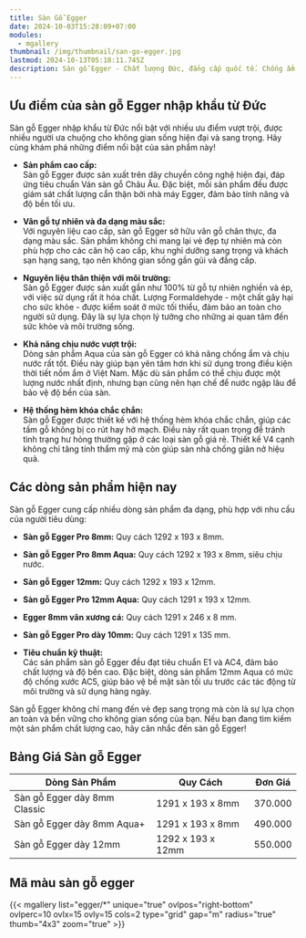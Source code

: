 ```yaml
---
title: Sàn Gỗ Egger
date: 2024-10-03T15:28:09+07:00
modules:
  - mgallery
thumbnail: /img/thumbnail/san-go-egger.jpg
lastmod: 2024-10-13T05:18:11.745Z
description: Sàn gỗ Egger - Chất lượng Đức, đẳng cấp quốc tế. Chống ẩm ưu việt, đa dạng họa tiết. Tạo không gian sống tinh tế, sang trọng cho mọi gia đình.
---
```

## Ưu điểm của sàn gỗ Egger nhập khẩu từ Đức

Sàn gỗ Egger nhập khẩu từ Đức nổi bật với nhiều ưu điểm vượt trội, được nhiều người ưa chuộng cho không gian sống hiện đại và sang trọng. Hãy cùng khám phá những điểm nổi bật của sản phẩm này!

- **Sản phẩm cao cấp:**  
  Sàn gỗ Egger được sản xuất trên dây chuyền công nghệ hiện đại, đáp ứng tiêu chuẩn Ván sàn gỗ Châu Âu. Đặc biệt, mỗi sản phẩm đều được giám sát chất lượng cẩn thận bởi nhà máy Egger, đảm bảo tính năng và độ bền tối ưu.

- **Vân gỗ tự nhiên và đa dạng màu sắc:**  
  Với nguyên liệu cao cấp, sàn gỗ Egger sở hữu vân gỗ chân thực, đa dạng màu sắc. Sản phẩm không chỉ mang lại vẻ đẹp tự nhiên mà còn phù hợp cho các căn hộ cao cấp, khu nghỉ dưỡng sang trọng và khách sạn hạng sang, tạo nên không gian sống gần gũi và đẳng cấp.

- **Nguyên liệu thân thiện với môi trường:**  
  Sàn gỗ Egger được sản xuất gần như 100% từ gỗ tự nhiên nghiền và ép, với việc sử dụng rất ít hóa chất. Lượng Formaldehyde - một chất gây hại cho sức khỏe - được kiểm soát ở mức tối thiểu, đảm bảo an toàn cho người sử dụng. Đây là sự lựa chọn lý tưởng cho những ai quan tâm đến sức khỏe và môi trường sống.

- **Khả năng chịu nước vượt trội:**  
  Dòng sản phẩm Aqua của sàn gỗ Egger có khả năng chống ẩm và chịu nước rất tốt. Điều này giúp bạn yên tâm hơn khi sử dụng trong điều kiện thời tiết nồm ẩm ở Việt Nam. Mặc dù sản phẩm có thể chịu được một lượng nước nhất định, nhưng bạn cũng nên hạn chế để nước ngập lâu để bảo vệ độ bền của sàn.

- **Hệ thống hèm khóa chắc chắn:**  
  Sàn gỗ Egger được thiết kế với hệ thống hèm khóa chắc chắn, giúp các tấm gỗ không bị co rút hay hở mạch. Điều này rất quan trọng để tránh tình trạng hư hỏng thường gặp ở các loại sàn gỗ giá rẻ. Thiết kế V4 cạnh không chỉ tăng tính thẩm mỹ mà còn giúp sàn nhà chống giãn nở hiệu quả.

## Các dòng sản phẩm hiện nay  
  Sàn gỗ Egger cung cấp nhiều dòng sản phẩm đa dạng, phù hợp với nhu cầu của người tiêu dùng:
  - **Sàn gỗ Egger Pro 8mm:** Quy cách 1292 x 193 x 8mm.
  - **Sàn gỗ Egger Pro 8mm Aqua:** Quy cách 1292 x 193 x 8mm, siêu chịu nước.
  - **Sàn gỗ Egger 12mm:** Quy cách 1292 x 193 x 12mm.
  - **Sàn gỗ Egger Pro 12mm Aqua:** Quy cách 1291 x 193 x 12mm.
  - **Egger 8mm vân xương cá:** Quy cách 1291 x 246 x 8 mm.
  - **Sàn gỗ Egger Pro dày 10mm:** Quy cách 1291 x 135 mm.

- **Tiêu chuẩn kỹ thuật:**  
  Các sản phẩm sàn gỗ Egger đều đạt tiêu chuẩn E1 và AC4, đảm bảo chất lượng và độ bền cao. Đặc biệt, dòng sản phẩm 12mm Aqua có mức độ chống xước AC5, giúp bảo vệ bề mặt sàn tối ưu trước các tác động từ môi trường và sử dụng hàng ngày.

Sàn gỗ Egger không chỉ mang đến vẻ đẹp sang trọng mà còn là sự lựa chọn an toàn và bền vững cho không gian sống của bạn. Nếu bạn đang tìm kiếm một sản phẩm chất lượng cao, hãy cân nhắc đến sàn gỗ Egger!
## Bảng Giá Sàn gỗ Egger
| Dòng Sản Phẩm                         | Quy Cách            | Đơn Giá   |
|---------------------------------------|---------------------|-----------|
| Sàn gỗ Egger dày 8mm Classic       | 1291 x 193 x 8mm    | 370.000  |
|  Sàn gỗ Egger dày 8mm Aqua+         | 1291 x 193 x 8mm    | 490.000  |
|  Sàn gỗ Egger dày 12mm              | 1292 x 193 x 12mm   | 550.000  |
## Mã màu sàn gỗ egger

{{< mgallery list="egger/*" unique="true" ovlpos="right-bottom" ovlperc=10 ovlx=15 ovly=15 cols=2 type="grid" gap="m" radius="true" thumb="4x3" zoom="true" >}}
